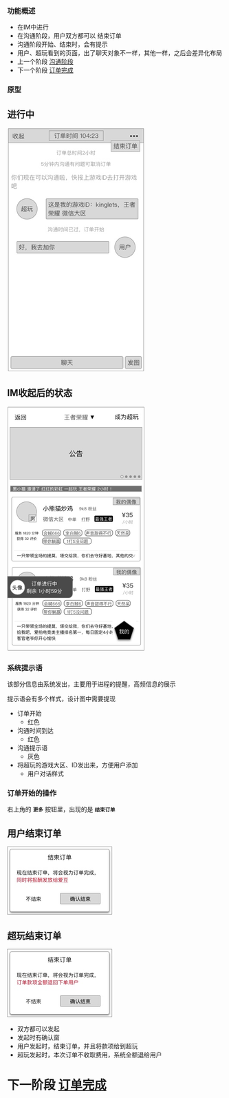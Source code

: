 ### 功能概述
* 在IM中进行
* 在沟通阶段，用户双方都可以 结束订单
* 沟通阶段开始、结束时，会有提示
* 用户、超玩看到的页面，出了聊天对象不一样，其他一样，之后会差异化布局
* 上一个阶段 [沟通阶段](order-communicate.md)
* 下一个阶段 [订单完成](order-finished.md)


### 原型
进行中
---
![IM-订单开始](img/IM-订单开始.jpg)

IM收起后的状态
---
![IM收起](img/IM-收起.jpg)

### 系统提示语
该部分信息由系统发出，主要用于进程的提醒，高频信息的展示

提示语会有多个样式，设计图中需要提现

* 订单开始
	* 红色
* 沟通时间到达
	* 红色
* 沟通提示语
	* 灰色
* 将超玩的游戏大区、ID发出来，方便用户添加
	* 用户对话样式

### 订单开始的操作
右上角的 **`更多`** 按钮里，出现的是 **`结束订单`**

用户结束订单
---
![](img/菜单-结束订单-确认-用户.jpg)

超玩结束订单
---
![](img/菜单-结束订单-确认-超玩.jpg)

* 双方都可以发起
* 发起时有确认窗
* 用户发起时，结束订单，并且将款项给到超玩
* 超玩发起时，本次订单不收取费用，系统全额退给用户


# 下一阶段 [订单完成](order-finished.md)